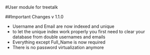 #User module for treetalk

##Important Changes v 1.1.0
- Username and Email are now indexed and unique
- to let the unique index work properly you first need to clear your database from double usernames and      emails
- Everything except Full_Name is now required
- There is no password virtualization anymore
